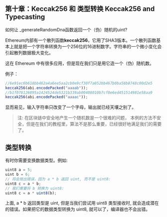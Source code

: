 ## 第十章：Keccak256 和 类型转换 Keccak256 and Typecasting

如何让 _generateRandomDna函数返回一个（伪）随机的uint?

Ethereum内部有一个散列函数**keccak256**，它用了SHA3版本。一个散列函数基本上就是把一个字符串转换为一个256位的16进制数字。字符串的一个微小变化会引起散列数据极大变化。

这在 Ethereum 中有很多应用，但是现在我们只是用它造一个（伪）随机数。

例子：
```javascript
//6e91ec6b618bb462a4a6ee5aa2cb0e9cf30f7a052bb467b0ba58b8748c00d2e5
keccak256(abi.encodePacked("aaaab"));
//b1f078126895a1424524de5321b339ab00408010b7cf0e6ed451514981e58aa9
keccak256(abi.encodePacked("aaaac"));
```
显而易见，输入字符串只改变了一个字母，输出就已经天壤之别了。

> 注: 在区块链中安全地产生一个随机数是一个很难的问题， 本例的方法不安全，但是在我们的教程里，算法不是那么重要，已经很好地满足我们的需要了。

## 类型转换

有时你需要变换数据类型。例如:
```javascript
uint8 a = 5;
uint b = 6;
// 将会抛出错误，因为 a * b 返回 uint, 而不是 uint8:
uint8 c = a * b;
// 我们需要将 b 转换为 uint8:
uint8 c = a * uint8(b);
```
上面, a * b 返回类型是 uint, 但是当我们尝试用 uint8 类型接收时, 就会造成潜在的错误。如果把它的数据类型转换为 uint8, 就可以了，编译器也不会出错。

